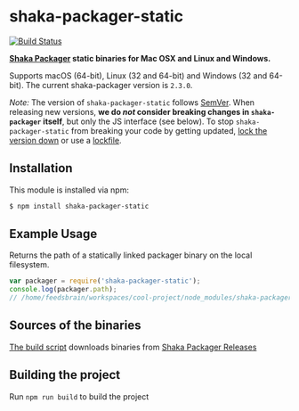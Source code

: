 # shaka-packager-static

[![Build Status](https://travis-ci.org/feedsbrain/shaka-packager-static.svg?branch=master)](https://travis-ci.org/feedsbrain/shaka-packager-static)

**[Shaka Packager](https://github.com/google/shaka-packager) static binaries for Mac OSX and Linux and Windows.**

Supports macOS (64-bit), Linux (32 and 64-bit) and Windows (32 and 64-bit). The current shaka-packager version is `2.3.0`.

*Note:* The version of `shaka-packager-static` follows [SemVer](http://semver.org). When releasing new versions, **we do *not* consider breaking changes in `shaka-packager` itself**, but only the JS interface (see below). To stop `shaka-packager-static` from breaking your code by getting updated, [lock the version down](https://docs.npmjs.com/files/package.json#dependencies) or use a [lockfile](https://docs.npmjs.com/files/package-lock.json).

## Installation

This module is installed via npm:

``` bash
$ npm install shaka-packager-static
```

## Example Usage

Returns the path of a statically linked packager binary on the local filesystem.

``` js
var packager = require('shaka-packager-static');
console.log(packager.path);
// /home/feedsbrain/workspaces/cool-project/node_modules/shaka-packager-static/bin/linux/x64/ffmpeg
```

## Sources of the binaries

[The build script](build/index.sh) downloads binaries from [Shaka Packager Releases](https://github.com/google/shaka-packager/releases/)

## Building the project

Run `npm run build` to build the project
